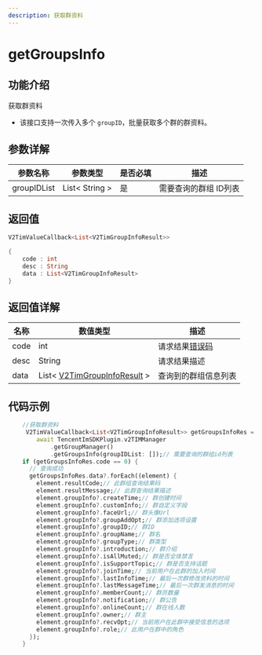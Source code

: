 ```yaml
---
description: 获取群资料
---
```


# getGroupsInfo

## 功能介绍

获取群资料

* 该接口支持一次传入多个 `groupID`，批量获取多个群的群资料。

## 参数详解

| 参数名称        | 参数类型           | 是否必填 | 描述           |
| ----------- | -------------- | ---- | ------------ |
| groupIDList | List< String > | 是    | 需要查询的群组 ID列表 |

## 返回值

```dart
V2TimValueCallback<List<V2TimGroupInfoResult>>

{
    code : int
    desc : String
    data : List<V2TimGroupInfoResult>
}
```

## 返回值详解

| 名称   | 数值类型                                             | 描述                                                             |
| ---- | ------------------------------------------------ | -------------------------------------------------------------- |
| code | int                                              | 请求结果[错误码](https://cloud.tencent.com/document/product/269/1671) |
| desc | String                                           | 请求结果描述                                                         |
| data | List< [V2TimGroupInfoResult](broken-reference) > | 查询到的群组信息列表                                                     |

## 代码示例  &#x20;

```dart
    //获取群资料
     V2TimValueCallback<List<V2TimGroupInfoResult>> getGroupsInfoRes =
        await TencentImSDKPlugin.v2TIMManager
            .getGroupManager()
            .getGroupsInfo(groupIDList: []);// 需要查询的群组id列表
    if (getGroupsInfoRes.code == 0) {
      // 查询成功
      getGroupsInfoRes.data?.forEach((element) {
        element.resultCode;// 此群组查询结果码
        element.resultMessage;// 此群查询结果描述
        element.groupInfo?.createTime;// 群创建时间
        element.groupInfo?.customInfo;// 群自定义字段
        element.groupInfo?.faceUrl;// 群头像Url
        element.groupInfo?.groupAddOpt;// 群添加选项设置
        element.groupInfo?.groupID;// 群ID
        element.groupInfo?.groupName;// 群名
        element.groupInfo?.groupType;// 群类型
        element.groupInfo?.introduction;// 群介绍
        element.groupInfo?.isAllMuted;// 群是否全体禁言
        element.groupInfo?.isSupportTopic;// 群是否支持话题
        element.groupInfo?.joinTime;// 当前用户在此群的加入时间
        element.groupInfo?.lastInfoTime;// 最后一次群修改资料的时间
        element.groupInfo?.lastMessageTime;// 最后一次群发消息的时间
        element.groupInfo?.memberCount;// 群员数量
        element.groupInfo?.notification;// 群公告
        element.groupInfo?.onlineCount;// 群在线人数
        element.groupInfo?.owner;// 群主
        element.groupInfo?.recvOpt;// 当前用户在此群中接受信息的选项
        element.groupInfo?.role;// 此用户在群中的角色
      });
    }

```
